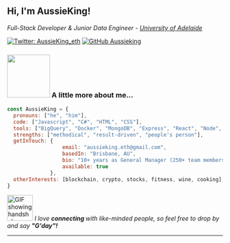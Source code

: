 <h2> Hi, I'm AussieKing!</h2>

<p>
  <em>Full-Stack Developer & Junior Data Engineer - <a href="https://www.adelaide.edu.au/"> University of Adelaide </a></em>
</p>

[![Twitter: AussieKing_eth](https://img.shields.io/twitter/follow/AussieKing_eth?style=social)](https://twitter.com/AussieKing_eth/)
[![GitHub Aussieking](https://img.shields.io/github/followers/aussieking?label=follow&style=social)](https://github.com/AussieKing)


###  <img src="https://media.giphy.com/media/v1.Y2lkPTc5MGI3NjExdmZtem44YWp4ZDQxYTl1Y3B0aHR0NGY5cnYzYWNrNTFkdnlkeXI5eSZlcD12MV9pbnRlcm5hbF9naWZfYnlfaWQmY3Q9Zw/Z3VgQu8hkVeB1bakS9/giphy.gif" width="100"> A little more about me...  

```javascript
const AussieKing = {
  pronouns: ["he", "him"],
  code: ["Javascript", "C#", "HTML", "CSS"],
  tools: ["BigQuery", "Docker", "MongoDB", "Express", "React", "Node", "MySQL", "jQuery", ".NET", "Jest"],
  strengths: ["methodical", "result-driven", "people's person"],
  getInTouch: {
                  email: "aussieking.eth@gmail.com",
                  basedIn: "Brisbane, AU",
                  bio: "10+ years as General Manager (250+ team members). Comfortable with fast-pace. Hungry to learn more. Senior Buyer. Comes with over 2 decades of people's skills.",
                  available: true
              },
  otherInterests: [blockchain, crypto, stocks, fitness, wine, cooking],
}
```

<img src="https://media.giphy.com/media/v1.Y2lkPTc5MGI3NjExaWhtOHZzd2g3Z2xvMWJ4cWxvMnE3Zm12Y3I0YThzaTRmcXIydGJ1byZlcD12MV9pbnRlcm5hbF9naWZfYnlfaWQmY3Q9Zw/3o7TKJNFVZ4xCMriFy/giphy.gif" alt="GIF showing handshake" width="60"> <em>I love <strong>connecting </strong>with like-minded people, so feel free to drop by and say <strong>"G'day"!</strong></em>

---

<!---
AussieKing/AussieKing is a ✨ special ✨ repository because its `README.md` (this file) appears on your GitHub profile.
You can click the Preview link to take a look at your changes.
--->

